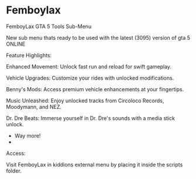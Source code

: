 # Femboylax
FemboyLax GTA 5 Tools Sub-Menu

New sub menu thats ready to be used with the latest (3095) version of gta 5 ONLINE

Feature Highlights:

Enhanced Movement: Unlock fast run and reload for swift gameplay.

Vehicle Upgrades: Customize your rides with unlocked modifications.

Benny's Mods: Access premium vehicle enhancements at your fingertips.

Music Unleashed: Enjoy unlocked tracks from Circoloco Records, Moodymann, and NEZ.

Dr. Dre Beats: Immerse yourself in Dr. Dre's sounds with a media stick unlock.

+ Way more!
+ 
Access:

Visit FemboyLax in kiddions external menu by placing it inside the scripts folder.
